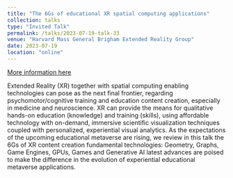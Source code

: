 ```yaml
---
title: "The 6Gs of educational XR spatial computing applications"
collection: talks
type: "Invited Talk"
permalink: /talks/2023-07-19-talk-33
venue: "Harvard Mass General Brigham Extended Reality Group"
date: 2023-07-19
location: "online"
---
```


[More information here](https://papagiannakis.github.io/files/GP-MGBXR-The6GsOfEducationalXRspatialComputingApps.pdf)

Extended Reality (XR) together with spatial computing enabling technologies can pose as the next final frontier, regarding psychomotor/cognitive training and education content creation, especially in medicine and neuroscience. XR can provide the means for qualitative hands-on education (knowledge) and training (skills), using affordable technology with on-demand, immersive scientific visualization techniques coupled with personalized, experiential visual analytics. As the expectations of the upcoming educational metaverse are rising, we review in this talk the 6Gs of XR content creation fundamental technologies: Geometry, Graphs, Game Engines, GPUs, Games and Generative AI latest advances are poised to make the difference in the evolution of experiential educational metaverse applications.
